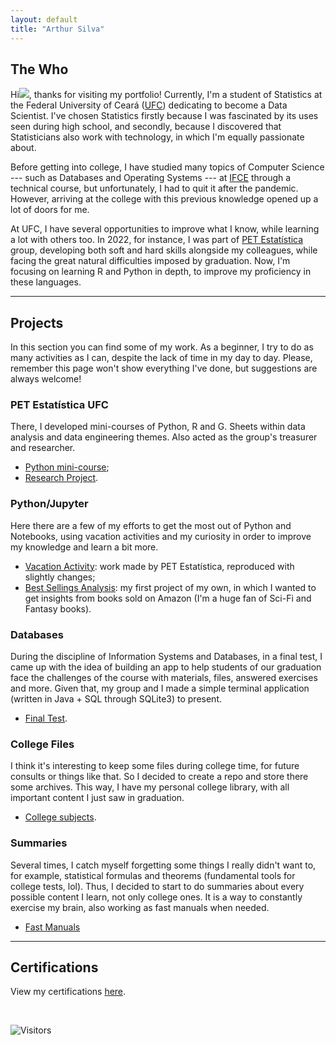 ```yaml
---
layout: default
title: "Arthur Silva"
---
```


## The Who

Hi<img class="profile-picture" src="https://cdn.jsdelivr.net/gh/4r7hu3/4r7hu3.github.io/assets/img/logo.jpg">, thanks for visiting my portfolio! Currently, I'm a student of Statistics at the Federal University of Ceará ([UFC](https://www.ufc.br/)) dedicating to become a Data Scientist. I've chosen Statistics firstly because I was fascinated by its uses seen during high school, and secondly, because I discovered that Statisticians also work with technology, in which I'm equally passionate about. 

Before getting into college, I have studied many topics of Computer Science --- such as Databases and Operating Systems --- at [IFCE](https://ifce.edu.br/maracanau) through a technical course, but unfortunately, I had to quit it after the pandemic. However, arriving at the college with this previous knowledge opened up a lot of doors for me.

At UFC, I have several opportunities to improve what I know, while learning a lot with others too. In 2022, for instance, I was part of [PET Estatística](https://sites.google.com/view/petestatisticaufc/) group, developing both soft and hard skills alongside my colleagues, while facing the great natural difficulties imposed by graduation. Now, I'm focusing on learning R and Python in depth, to improve my proficiency in these languages.

---

## Projects

In this section you can find some of my work. As a beginner, I try to do as many activities as I can, despite the lack of time in my day to day. Please, remember this page won't show everything I've done, but suggestions are always welcome!

### PET Estatística UFC

There, I developed mini-courses of Python, R and G. Sheets within data analysis and data engineering themes. Also acted as the group's treasurer and researcher.

- [Python mini-course](https://github.com/4r7hu3/pet-files/tree/main/Minicursos);
- [Research Project](https://github.com/4r7hu3/pet-files/tree/main/pet-research).

### Python/Jupyter

Here there are a few of my efforts to get the most out of Python and Notebooks, using vacation activities and my curiosity in order to improve my knowledge and learn a bit more.

- [Vacation Activity](https://github.com/4r7hu3/data-science-learning/tree/main/Atividade%20de%20F%C3%A9rias): work made by PET Estatística, reproduced with slightly changes;
- [Best Sellings Analysis](https://github.com/4r7hu3/data-science-learning/tree/main/AED%20Amazon%20Best%20Sellings): my first project of my own, in which I wanted to get insights from books sold on Amazon (I'm a huge fan of Sci-Fi and Fantasy books).

### Databases

During the discipline of Information Systems and Databases, in a final test, I came up with the idea of building an app to help students of our graduation face the challenges of the course with materials, files, answered exercises and more. Given that, my group and I made a simple terminal application (written in Java + SQL through SQLite3) to present.

- [Final Test](https://github.com/4r7hu3/Trabalho-Final).

### College Files

I think it's interesting to keep some files during college time, for future consults or things like that. So I decided to create a repo and store there some archives. This way, I have my personal college library, with all important content I just saw in graduation.

- [College subjects](https://github.com/4r7hu3/cadeiras-graduacao).

### Summaries

Several times, I catch myself forgetting some things I really didn't want to, for example, statistical formulas and theorems (fundamental tools for college tests, lol). Thus, I decided to start to do summaries about every possible content I learn, not only college ones. It is a way to constantly exercise my brain, also working as fast manuals when needed.

- [Fast Manuals](https://github.com/4r7hu3/summaries)

---

## Certifications

View my certifications [here](/certifications/certifications.md).

<br>

![Visitors](https://api.visitorbadge.io/api/visitors?path=4r7hu3.github.io&label=Visitors&countColor=%2337d67a)
